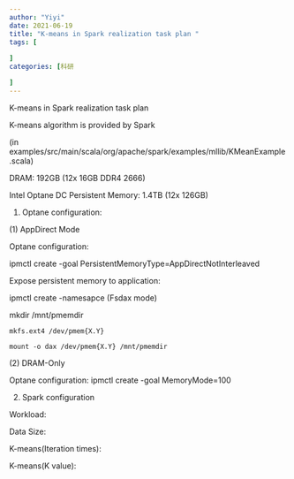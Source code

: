 ```yaml
---
author: "Yiyi"
date: 2021-06-19
title: "K-means in Spark realization task plan "
tags: [
 
]
categories: [科研

]
---
```


K-means in Spark realization task plan  

K-means algorithm is provided by Spark  

(in examples/src/main/scala/org/apache/spark/examples/mllib/KMeanExample.scala)  

DRAM: 192GB (12x 16GB DDR4 2666)  

Intel Optane DC Persistent Memory: 1.4TB (12x 126GB)  



1.	Optane configuration:  

(1)	AppDirect Mode  

Optane configuration:   

ipmctl create -goal PersistentMemoryType=AppDirectNotInterleaved  


Expose persistent memory to application:  

ipmctl create -namesapce (Fsdax mode)

mkdir /mnt/pmemdir

	mkfs.ext4 /dev/pmem{X.Y}

	mount -o dax /dev/pmem{X.Y} /mnt/pmemdir



(2)	DRAM-Only

Optane configuration: ipmctl create -goal MemoryMode=100


2.	Spark configuration

Workload:

Data Size:

K-means(Iteration times):

K-means(K value):


